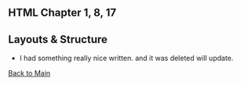 ## HTML Chapter 1, 8, 17 
## Layouts & Structure
- I had something really nice written. and it was deleted will update.

[Back to Main](README.md)
